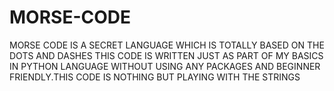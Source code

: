 # MORSE-CODE
MORSE CODE IS A SECRET LANGUAGE WHICH IS TOTALLY BASED ON THE DOTS AND DASHES
THIS CODE IS WRITTEN JUST AS PART OF MY BASICS IN PYTHON LANGUAGE WITHOUT USING ANY PACKAGES AND BEGINNER FRIENDLY.THIS CODE IS NOTHING BUT PLAYING WITH THE STRINGS 
